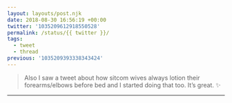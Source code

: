 ```yaml
---
layout: layouts/post.njk
date: 2018-08-30 16:56:19 +00:00
twitter: '1035209612918550528'
permalink: /status/{{ twitter }}/
tags: 
  - tweet
  - thread
previous: '1035209393338343424'
---
```


> Also I saw a tweet about how sitcom wives always lotion their forearms/elbows before bed and I started doing that too. It’s great. ✨

---
